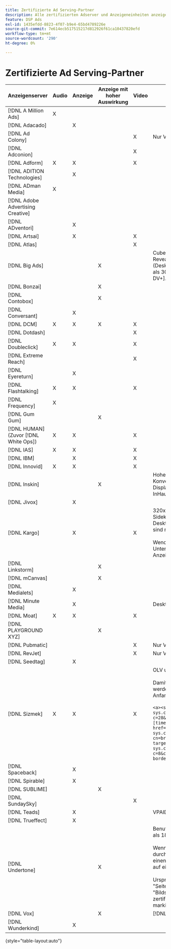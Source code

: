 ```yaml
---
title: Zertifizierte Ad Serving-Partner
description: Alle zertifizierten Adserver und Anzeigeneinheiten anzeigen.
feature: DSP Ads
exl-id: 1435efdd-8823-4f07-b9e4-65bd4789226e
source-git-commit: 7e614ecb517515217d812926f61ca10437820efd
workflow-type: tm+mt
source-wordcount: '290'
ht-degree: 0%

---
```


# Zertifizierte Ad Serving-Partner

| Anzeigenserver | Audio | Anzeige | Anzeige mit hoher Auswirkung | Video | Besondere Anforderungen und Hinweise |
| --- | --- | --- | --- | --- | --- |
| [!DNL A Million Ads] | X |  |  |  |  |
| [!DNL Adacado] |  | X |  |  |  |
| [!DNL Ad Colony] |  |  |  | X | Nur VAST Mobile |
| [!DNL Adconion] |  |  |  | X |  |
| [!DNL Adform] | X | X |  | X |  |
| [!DNL ADITION Technologies] |  | X |  |  |  |
| [!DNL ADman Media] | X |  |  |  |  |
| [!DNL Adobe Advertising Creative] |  |  |  |  |  |
| [!DNL ADventori] |  | X |  |  |  |
| [!DNL Artsai] |  | X |  | X |  |
| [!DNL Atlas] |  |  |  | X |  |
| [!DNL Big Ads] |  |  | X |  | Cube (Desktop), Cube (Mobil), Karten (Desktop), Big Reveal (Desktop), Cine-Cube (Desktop), Cinematics (Desktop). Richten Sie alle diese Anzeigentypen in DSP als 300 x 250 ein. Nur zertifiziert über [!DNL Magnite DV+]. |
| [!DNL Bonzai] |  |  | X |  |  |
| [!DNL Contobox] |  |  | X |  |  |
| [!DNL Conversant] |  | X |  |  |  |
| [!DNL DCM] | X | X | X | X |  |
| [!DNL Dotdash] |  |  |  | X |  |
| [!DNL Doubleclick] | X | X |  | X |  |
| [!DNL Extreme Reach] |  |  |  | X |  |
| [!DNL Eyereturn] |  | X |  |  |  |
| [!DNL Flashtalking] | X | X |  | X |  |
| [!DNL Frequency] | X |  |  |  |  |
| [!DNL Gum Gum] |  |  | X |  |  |
| [!DNL HUMAN] (Zuvor [!DNL White Ops]) | X | X |  | X |  |
| [!DNL IAS] | X | X |  | X |  |
| [!DNL IBM] |  | X |  | X |  |
| [!DNL Innovid] | X | X |  | X |  |
| [!DNL Inskin] |  |  | X |  | Hohe Schlaganfälle (einschließlich Cavai-Konversationsanzeigen) müssen von einer 180 x 150 Display-Deal-ID im gesamten Inventarnetzwerk von InHautfächern bereitgestellt werden. |
| [!DNL Jivox] |  | X |  |  |  |
| [!DNL Kargo] |  | X |  | X | 320x50 Anker, BYOC, Hover, Breakout, Breakaway und Sidekick; 300x250 Outstream, HighRise; Standard-Desktop-Anzeige (spezielle Anzeigen-Plug-in-IDs sind nicht erforderlich); Video Anchor (nur VAST)</br></br>Wenden Sie sich an [!DNL Adobe] Account-Team für Unterstützung bei der Einrichtung von Anzeigeneinheiten. |
| [!DNL Linkstorm] |  |  | X |  |  |
| [!DNL mCanvas] |  |  | X |  |  |
| [!DNL Medialets] |  | X |  |  |  |
| [!DNL Minute Media] |  | X |  |  | Desktop-Design (970x250) |
| [!DNL Moat] | X | X |  | X |  |
| [!DNL PLAYGROUND XYZ] |  |  | X |  |  |
| [!DNL Pubmatic] |  |  |  | X | Nur VAST |
| [!DNL RevJet] |  |  |  | X | Nur VAST |
| [!DNL Seedtag] |  | X |  |  |  |
| [!DNL Sizmek] | X | X |  | X | OLV und CTV</br></br>Damit die Tags in der Benutzeroberfläche gerendert werden, umbrechen Sie das Tag mit `<a>` -Tags (am Anfang und am Ende). Siehe Beispiel-Tag unten:</br></br>```<a><script src="https://bs.serving-sys.com/Serving/adServer.bs?c=28&cn=display&pli=1074570064&w=900&h=550&ord=[timestamp]&ifrm=-1&z=0"></script> <noscript> <a href="https://bs.serving-sys.com/Serving/adServer.bs?cn=brd&pli=1074570064&Page=&Pos=-602368150" target="_blank"> <img src="https://bs.serving-sys.com/Serving/adServer.bs?c=8&cn=display&pli=1074570064&Page=&Pos=-602368150" border=0 width=900 height=550></a> </noscript><a>``` |
| [!DNL Spaceback] |  | X |  |  |  |
| [!DNL Spirable] |  | X |  |  |  |
| [!DNL SUBLIME] |  |  | X |  |  |
| [!DNL SundaySky] |  |  |  | X |  |
| [!DNL Teads] |  | X |  |  | VPAID wird im Outstream-Inventar nicht unterstützt. |
| [!DNL Trueffect] |  | X |  |  |  |
| [!DNL Undertone] |  |  | X |  | Benutzerdefinierte Seitengänger-Anzeigeneinheit, die als 180x150 in DSP hochgeladen wurde</br></br>Wenn Index Exchange eine 180x150-Auktion durchläuft und DSP Gebote auf der Auktion abgibt und einen Impression liefert, wird der Kreativschaffende auf eine ganzseitige Display-Anzeige erweitert.</br></br>Ursprünglich für die Anzeigeneinheiten &quot;Seitenübersicht&quot;, &quot;Erweiterbarer Zusammenhalt&quot;und &quot;Bildschirmverschiebung&quot;zertifiziert. Dies muss neu zertifiziert werden, wobei die Schritte für Prozesse markiert sind. |
| [!DNL Vox] |  |  | X |  | [!DNL Athena] Anzeigeneinheiten |
| [!DNL Wunderkind] |  | X |  |  |  |

{style=&quot;table-layout:auto&quot;}
